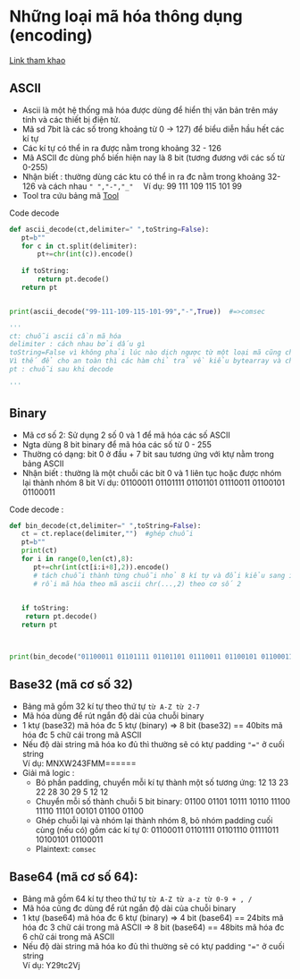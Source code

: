 # Những loại mã hóa thông dụng (encoding)   
[Link tham khao](https://www.facebook.com/media/set/?set=a.447496096975592&type=3)

## ASCII
 - Ascii là một hệ thống mã hóa được dùng để hiển thị văn bản trên máy tính và các thiết bị điện tử.
 - Mã sd 7bit là các số trong khoảng từ 0 -> 127) để biểu diễn hầu hết các kí tự
 - Các kí tự có thể in ra được nằm trong khoảng 32 - 126
 - Mã ASCII đc dùng phổ biến hiện nay là 8 bit (tương đương với các số từ 0-255)
 - Nhận biết : thường dùng các ktu có thể in ra đc nằm trong khoảng 32-126 và cách nhau `" ","-","_"  ` 
 Ví dụ: 99 111 109 115 101 99
  - Tool tra cứu bảng mã 
 [Tool](https://www.lookuptables.com/text/ascii-table)
 
 Code decode 
 ```py
 def ascii_decode(ct,delimiter=" ",toString=False):
	pt=b""
	for c in ct.split(delimiter):
		pt+=chr(int(c)).encode()
	
	if toString:
		return pt.decode()
	return pt


print(ascii_decode("99-111-109-115-101-99","-",True))  #=>comsec

'''
ct: chuỗi ascii cần mã hóa 
delimiter : cách nhau bởi dấu gì 
toString=False vì không phải lúc nào dịch ngược từ một loại mã cũng cho ra một string ascii hoàn hảo
Vì thế để cho an toàn thì các hàm chỉ trả về kiểu bytearray và chỉ trả về kiểu string khi cần thiết.
pt : chuỗi sau khi decode 

'''
 ```
 

## Binary
 - Mã cơ số 2: Sử dụng 2 số 0 và 1 để mã hóa các số ASCII
 - Ngta dùng 8 bit binary để mã hóa các số từ 0 - 255
 - Thường có dạng:  bit 0 ở đầu + 7 bit sau tương ứng với ktự nằm trong bảng ASCII
 - Nhận biết : thường là một chuỗi các bit 0 và 1 liên tục hoặc được nhóm lại thành nhóm 8 bit
Ví dụ:  01100011 01101111 01101101 01110011 01100101 01100011

Code decode :
```py
def bin_decode(ct,delimiter=" ",toString=False):
   ct = ct.replace(delimiter,"")  #ghép chuỗi 
   pt=b""
   print(ct)
   for i in range(0,len(ct),8):
      pt+=chr(int(ct[i:i+8],2)).encode()    
      # tách chuỗi thành từng chuỗi nhỏ 8 kí tự và đổi kiểu sang int => sau khi đổi sang int 01100011 8 ktu sẽ còn 7 ktu do kiểu int sẽ bỏ số 0 ở đầu 
      # rồi mã hóa theo mã ascii chr(...,2) theo cơ số 2

   
   if toString:
   	return pt.decode()
   return pt



print(bin_decode("01100011 01101111 01101101 01110011 01100101 01100011",toString=True))

```


## Base32 (mã cơ số 32)
 - Bảng mã gồm 32 kí tự theo thứ tự `từ A-Z từ 2-7` 
 - Mã hóa dùng để rút ngắn độ dài của chuỗi binary 
 - 1 ktự (base32) mã hóa đc 5 ktự (binary) => 8 bit (base32) == 40bits mã hóa đc 5 chữ cái trong mã ASCII 
 - Nếu độ dài string mã hóa ko đủ thì thường sẽ có ktự padding `"="` ở cuối string  
Ví dụ: MNXW243FMM======
 - Giải mã logic : 
     + Bỏ phần padding, chuyển mỗi kí tự thành một số tương ứng: 12 13 23 22 28 30 29 5 12 12
     + Chuyển mỗi số thành chuỗi 5 bit binary: 01100 01101 10111 10110 11100 11110 11101 00101 01100 01100
     + Ghép chuỗi lại và nhóm lại thành nhóm 8, bỏ nhóm padding cuối cùng (nếu có) gồm các kí tự 0: 01100011 01101111 01101110 01111011 10100101 01100011
     + Plaintext: `comsec`
 

## Base64 (mã cơ số 64):
 - Bảng mã gồm 64 kí tự theo thứ tự `từ A-Z từ a-z từ 0-9 + , / `
 - Mã hóa cũng đc dùng để rút ngắn độ dài của chuỗi binary 
 - 1 ktự (base64) mã hóa đc 6 ktự (binary) 
 => 4 bit (base64) == 24bits mã hóa đc 3 chữ cái trong mã ASCII 
 => 8 bit (base64) == 48bits mã hóa đc 6 chữ cái trong mã ASCII 
 - Nếu độ dài string mã hóa ko đủ thì thường sẽ có ktự padding `"="` ở cuối string  
Ví dụ: Y29tc2Vj

